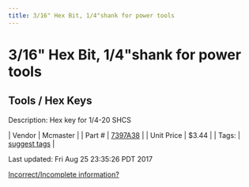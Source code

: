 ```yaml
---
title: 3/16" Hex Bit, 1/4"shank for power tools
---
```


# 3/16" Hex Bit, 1/4"shank for power tools
## Tools / Hex Keys
Description: 	Hex key for 1/4-20 SHCS 

| Vendor | Mcmaster | 
| Part # | [7397A38](https://www.mcmaster.com/#7397A38) | 
| Unit Price | $3.44 | 
| Tags: | [suggest tags](https://docs.google.com/forms/d/e/1FAIpQLSeWyY8v3RgOty-MyWmh9U0iivNYN_molChYyS-0U-o-kOAv_g/viewform) | 

Last updated: Fri Aug 25 23:35:26 PDT 2017

 [Incorrect/Incomplete information?](https://docs.google.com/forms/d/e/1FAIpQLSeWyY8v3RgOty-MyWmh9U0iivNYN_molChYyS-0U-o-kOAv_g/viewform)